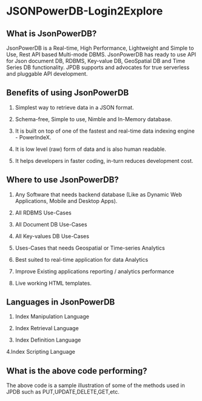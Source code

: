# JSONPowerDB-Login2Explore

## What is JsonPowerDB?

JsonPowerDB is a Real-time, High Performance, Lightweight and Simple to Use, Rest API based Multi-mode DBMS. JsonPowerDB has ready to use API for Json document DB, RDBMS, Key-value DB, GeoSpatial DB and Time Series DB functionality. JPDB supports and advocates for true serverless and pluggable API development.

## Benefits of using JsonPowerDB

1. Simplest way to retrieve data in a JSON format.

2. Schema-free, Simple to use, Nimble and In-Memory database.

3. It is built on top of one of the fastest and real-time data indexing engine - PowerIndeX.

4. It is low level (raw) form of data and is also human readable.

5. It helps developers in faster coding, in-turn reduces development cost.

## Where to use JsonPowerDB?

1. Any Software that needs backend database (Like as Dynamic Web Applications, Mobile and Desktop Apps).

2. All RDBMS Use-Cases

3. All Document DB Use-Cases

4. All Key-values DB Use-Cases

5. Uses-Cases that needs Geospatial or Time-series Analytics

6. Best suited to real-time application for data Analytics

7. Improve Existing applications reporting / analytics performance

8. Live working HTML templates.

## Languages in JsonPowerDB

1. Index Manipulation Language

2. Index Retrieval Language

3. Index Definition Language

4.Index Scripting Language

## What is the above code performing?

The above code is a sample illustration of some of the methods used in JPDB such as PUT,UPDATE,DELETE,GET,etc.

